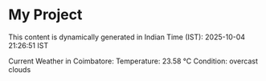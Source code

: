 # My Project

This content is dynamically generated in Indian Time (IST): 2025-10-04 21:26:51 IST


Current Weather in Coimbatore:
Temperature: 23.58 °C
Condition: overcast clouds

